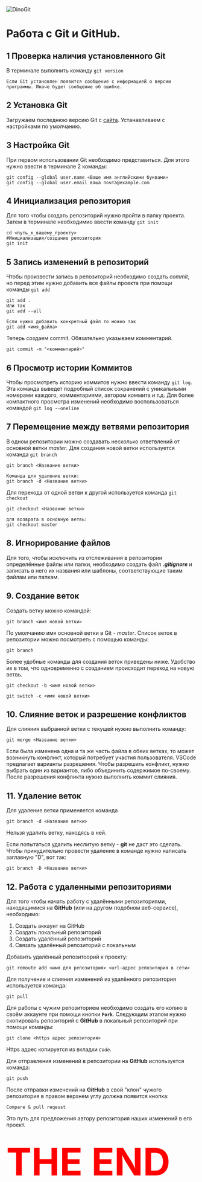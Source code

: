 ![DinoGit](20220724_113955.jpg)
# Работа с Git и GitHub.
## 1 Проверка наличия установленного Git
В терминале выполнить команду `git version`

```
Если Git установлен появится сообщение с информацией о версии программы. Иначе будет сообщение об ошибке.
```
## 2 Установка Git

Загружаем последнюю версию Git с [сайта](https://git-scm.com/downloads). Устанавливаем с настройками по умолчанию.
## 3 Настройка Git
При первом использовании Git необходимо представиться.
Для этого нужно ввести в терминале 2 команды:
```
git config --global user.name «Ваше имя английскими буквами»
git config --global user.email ваша почта@example.com
```
## 4 Инициализация репозитория

Для того чтобы создать репозиторий нужно пройти в папку проекта. Затем в терминале необходимио ввести команду `git init`

```
cd <путь_к_вашему_проекту>
#Инициализация/создание репозитория
git init
```
## 5 Запись изменений в репозиторий

Чтобы произвести запись в репозиторий необходимо создать *commit*, но перед этим нужно добавить все файлы проекта при помощи команды `git add`

```
git add .
Или так
git add --all

Если нужно добавить конкретный файл то можно так
git add <имя_файла>
```
Теперь создаем commit. Обязательно указываем комментарий.

```
git commit -m "<комментарий>"
```

## 6 Просмотр истории Коммитов

Чтобы просмотреть историю коммитов нужно ввести команду `git log`.
Эта команда выведет подробный список сохранений с уникальными номерами каждого, комментариями, автором коммита и т.д. Для более компактного просмотра изменений необходимо воспользоваться командой `git log --oneline`

## 7 Перемещение между ветвями репозитория

В одном репозитории можно создавать несколько ответвлений от основной ветки *master*. Для создания новой ветки используется команда `git branch`

```
git branch <Название ветки>

Команда для удаление ветки:
git branch -d <Название ветки>
```
Для перехода от одной ветви к другой используется команда `git checkout`

```
git checkout <Название ветки>

для возврата в основную ветвь:
git checkout master
```
## 8. Игнорирование файлов

Для того, чтобы исключить из отслеживания в репозитории определённые файлы или папки, необходимо создать файл ***.gitignore*** и записать в него их названия или шаблоны, соответствующие таким файлам или папкам.
 
 ## 9. Создание веток
 
 Создать ветку можно командой:

 ```
 git branch <имя новой ветки>
 ```
По умолчанию имя основной ветки в Git - *master*.
Список веток в репозитории можно посмотреть с помощью команды:

```
git branch
```
Более удобные команды для создания веток приведены ниже. Удобство их в том, что одновременно с созданием происходит переход на новую ветвь.
```
git checkout -b <имя новой ветки>

git switch -c <имя новой ветки>
```
## 10. Слияние веток и разрешение конфликтов

Для слияния выбранной ветки с текущей нужно выполнить команду:
```
git merge <Название ветки>
```
Если была изменена одна и та же часть файла в обеих ветках, то может возникнуть конфликт, который потребует участия пользователя. 
VSCode предлагает варианты разрешения. 
Чтобы разрешить конфликт, нужно выбрать один из вариантов, либо объединить содержимое по-своему.
После разрешения конфликта нужно выполнить коммит слияния.

## 11. Удаление веток

Для удаление ветки применяется команда 

    git branch -d <Название ветки>


Нельзя удалить ветку, находясь в ней.

Если попытаться удалить неслитую ветку - **git** не даст это сделать. Чтобы принудительно провести удаление в команде нужно написать заглавную "D", вот так: 

    git branch -D <Название ветки>

##  12. Работа с удаленными репозиториями

Для того чтобы начать работу с удалёнными репозиториями, находящимися на **GitHub** (или на другом подобном веб-сервисе), необходимо:  
1. Создать аккаунт на GitHub
2. Создать локальный репозиторий
3. Создать удалённый репозиторий
4. Связать удалённый репозиторий с локальным

Добавить удалённый репозитоорий к проекту:
```
git remoute add <имя для репозитория> <url-адрес репозитория в сети>
```

Для получение и слияния изменений из удалённого репозитория используется команда:

```
git pull
```

Для работы с чужим репозиторием необходимо создать его копию в своём аккаунте при помощи кнопки **``Fork``**.
Следующим этапом нужно скопировать репозиторий с **GitHub** в локальный репозиторий при помощи команды:
```
git clone <https адрес репозитория>
```
Https адрес копируется из вкладки *``Code``*.

Для отправления изменений в репозитории на **GitHub** используется команда:
```
git push
```
После отправки изменений на **GitHub** в свой "клон" чужого репозитория в правом верхнем углу должна появится кнопка:
```
Compare & pull reqeust
```
Это путь для предложения автору репозитория наших изменений в его проект. 
  
## <span style="color:red;font-size:100px">**THE END**</span>
